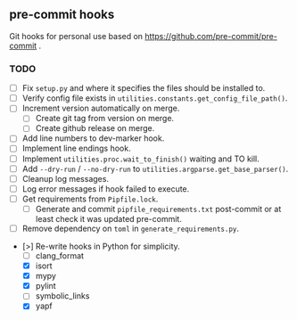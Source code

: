 ## pre-commit hooks

Git hooks for personal use based on https://github.com/pre-commit/pre-commit .

### TODO

- [ ] Fix `setup.py` and where it specifies the files should be installed to.
- [ ] Verify config file exists in `utilities.constants.get_config_file_path()`.
- [ ] Increment version automatically on merge.
    - [ ] Create git tag from version on merge.
    - [ ] Create github release on merge.
- [ ] Add line numbers to dev-marker hook.
- [ ] Implement line endings hook.
- [ ] Implement `utilities.proc.wait_to_finish()` waiting and TO kill.
- [ ] Add `--dry-run` / `--no-dry-run` to `utilities.argparse.get_base_parser()`.
- [ ] Cleanup log messages.
- [ ] Log error messages if hook failed to execute.
- [ ] Get requirements from `Pipfile.lock`.
    - [ ] Generate and commit `pipfile_requirements.txt` post-commit or at least check it was updated pre-commit.
- [ ] Remove dependency on `toml` in `generate_requirements.py`.
- [>] Re-write hooks in Python for simplicity.
    - [ ] clang_format
    - [x] isort
    - [x] mypy
    - [x] pylint
    - [ ] symbolic_links
    - [x] yapf
